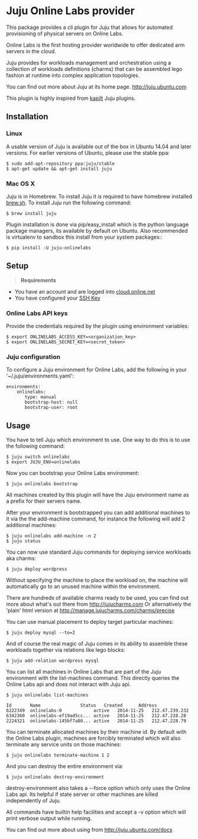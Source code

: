 # Juju Online Labs provider

This package provides a cli plugin for Juju that allows for automated
provisioning of physical servers on Online Labs.

Online Labs is the first hosting provider worldwide to offer dedicated arm servers in the cloud.

Juju provides for workloads management and orchestration using a
collection of workloads definitions (charms) that can be assembled
lego fashion at runtime into complex application topologies.

You can find out more about Juju at its home page. http://juju.ubuntu.com

This plugin is highly inspired from [kapilt](https://github.com/kapilt) Juju plugins.

## Installation

### Linux

A usable version of Juju is available out of the box in Ubuntu 14.04 and later
versions. For earlier versions of Ubuntu, please use the stable ppa:

```
$ sudo add-apt-repository ppa:juju/stable
$ apt-get update && apt-get install juju
```

### Mac OS X

Juju is in Homebrew. To install Juju it is required to have homebrew installed [brew.sh](http://brew.sh/).
To install Juju run the following command:

```
$ brew install juju
```

Plugin installation is done via pip/easy_install which is the python language
package managers, its available by default on Ubuntu. Also recommended
is virtualenv to sandbox this install from your system packages::

```
$ pip install -U juju-onlinelabs
```

## Setup

> <strong>Requirements</strong>
>
- You have an account and are logged into [cloud.online.net](https://cloud.online.net)
- You have configured your [SSH Key](https://doc.cloud.online.net/howto/ssh_keys.html)

### Online Labs API keys

Provide the credentials required by the plugin using environment variables:

```
$ export ONLINELABS_ACCESS_KEY=<organization_key>
$ export ONLINELABS_SECRET_KEY=<secret_token>
```

### Juju configuration

To configure a Juju environment for Online Labs, add the following in your '~/.juju/environments.yaml':

```
environments:
    onlinelabs:
       type: manual
       bootstrap-host: null
       bootstrap-user: root
```

## Usage

You have to tell Juju which environment to use.
One way to do this is to use the following command:

```
$ juju switch onlinelabs
$ export JUJU_ENV=onlinelabs
```

Now you can bootstrap your Online Labs environment:

```
$ juju onlinelabs bootstrap
```

All machines created by this plugin will have the Juju environment
name as a prefix for their servers name.

After your environment is bootstrapped you can add additional machines
to it via the the add-machine command, for instance the following will
add 2 additional machines:

```
$ juju onlinelabs add-machine -n 2
$ juju status
```

You can now use standard Juju commands for deploying service workloads aka
charms:

```
$ juju deploy wordpress
```

Without specifying the machine to place the workload on, the machine
will automatically go to an unused machine within the environment.

There are hundreds of available charms ready to be used, you can
find out more about what's out there from http://jujucharms.com
Or alternatively the 'plain' html version at
http://manage.jujucharms.com/charms/precise

You can use manual placement to deploy target particular machines:

```
$ juju deploy mysql --to=2
```

And of course the real magic of Juju comes in its ability to assemble
these workloads together via relations like lego blocks:

```
$ juju add-relation wordpress mysql
```

You can list all machines in Online Labs that are part of the Juju
environment with the list-machines command. This directly queries the Online
Labs api and does not interact with Juju api.

```
$ juju onlinelabs list-machines

Id       Name               Status   Created      Address
6222349  onlinelabs-0            active   2014-11-25   212.47.239.232
6342360  onlinelabs-ef19ad5cc... active   2014-11-25   212.47.228.28
2224321  onlinelabs-145bf7a80... active   2014-11-25   212.47.228.79
```

You can terminate allocated machines by their machine id. By default with the
Online Labs plugin, machines are forcibly terminated which will also terminate any
service units on those machines:

```
$ juju onlinelabs terminate-machine 1 2
```

And you can destroy the entire environment via:

```
$ juju onlinelabs destroy-environment
```

destroy-environment also takes a --force option which only uses the
Online Labs api. Its helpful if state server or other machines are
killed independently of Juju.

All commands have builtin help facilities and accept a -v option which will
print verbose output while running.

You can find out more about using from http://juju.ubuntu.com/docs

